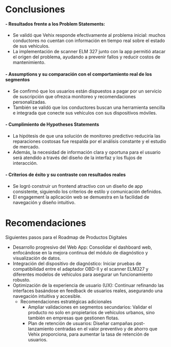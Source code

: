 # Conclusiones
#### - Resultados frente a los Problem Statements:
  - Se validó que Vehix responde efectivamente al problema inicial: muchos conductores no cuentan con información en tiempo real sobre el estado de sus vehículos​.
  - La implementación de scanner ELM 327 junto con la app permitió atacar el origen del problema, ayudando a prevenir fallos y reducir costos de mantenimiento​.

#### - Assumptions y su comparación con el comportamiento real de los segmentos
  - Se confirmó que los usuarios están dispuestos a pagar por un servicio de suscripción que ofrezca monitoreo y recomendaciones personalizadas​.
  - También se validó que los conductores buscan una herramienta sencilla e integrada que conecte sus vehículos con sus dispositivos móviles​.
  
#### - Cumplimiento de Hypotheses Statements
  - La hipótesis de que una solución de monitoreo predictivo reduciría las reparaciones costosas fue respalda por el análisis constante y el estudio de mercado.
  - Además, la necesidad de información clara y oportuna para el usuario será atendido a través del diseño de la interfaz y los flujos de interacción​.
    
#### - Criterios de éxito y su contraste con resultados reales
  - Se logró construir un frontend atractivo con un diseño de app consistente, siguiendo los criterios de estilo y comunicación definidos​.
  - El engagement la aplicación web se demuestra en la facilidad de navegación y diseño intuitivo.

# Recomendaciones
Siguientes pasos para el Roadmap de Productos Digitales
- Desarrollo progresivo del Web App: Consolidar el dashboard web, enfocándose en la mejora continua del módulo de diagnóstico y visualización de datos​.
- Integración del dispositivo de diagnóstico: Iniciar pruebas de compatibilidad entre el adaptador OBD-II y el scanner ELM327 y diferentes modelos de vehículos para asegurar un funcionamiento robusto​.
- Optimización de la experiencia de usuario (UX): Continuar refinando las interfaces basándose en feedback de usuarios reales, asegurando una navegación intuitiva y accesible​.
  - Recomendaciones estratégicas adicionales
      - Ampliar validaciones en segmentos secundarios: Validar el producto no solo en propietarios de vehículos urbanos, sino también en empresas que gestionen flotas​.
      - Plan de retención de usuarios: Diseñar campañas post-lanzamiento centradas en el valor preventivo y de ahorro que Vehix proporciona, para aumentar la tasa de retención​ de usuarios.   

        
